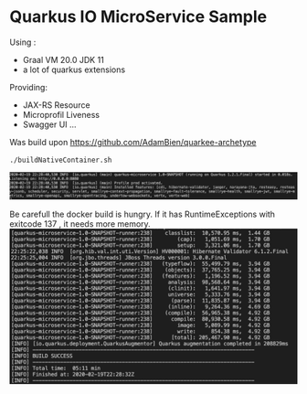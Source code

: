 # Quarkus IO MicroService Sample

Using : 
* Graal VM 20.0 JDK 11
* a lot of quarkus extensions


Providing: 
* JAX-RS Resource
* Microprofil Liveness
* Swagger UI 
...

Was build upon https://github.com/AdamBien/quarkee-archetype
```
./buildNativeContainer.sh
```

![Startup time](images/startup.png)

Be carefull the docker build is hungry. If it has RuntimeExceptions with exitcode 137 , it needs more memory.
![usage](images/usage.png)


